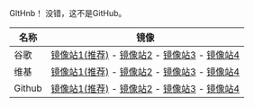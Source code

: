 GltHnb！ 没错，这不是GitHub。

| 名称     | 镜像                                                                                                                                                                                 |
| -------- | ------------------------------------------------------------------------------------------------------------------------------------------------------------------------------------ |
| 谷歌     | [镜像站1(推荐)](https://search.njau.cf) - [镜像站2](https://search.ahau.cf) - [镜像站3](https://search.ahnu.cf) - [镜像站4](https://search.aust.cf)                                            |
| 维基 | [镜像站1(推荐)](https://zh.wikipedia.wmmirror.org/wiki) - [镜像站2](https://www.wikipedia.ahnu.cf) - [镜像站3](https://www.wikipedia.aufe.cf) - [镜像站4](https://www.wikipedia.shutcm.cf) |
| Github   | [镜像站1(推荐)](https://hub.nuaa.cf) - [镜像站2](https://hub.yzuu.cf) - [镜像站3](https://hub.njuu.cf) - [镜像站4](https://hub.fastgit.xyz)                                                 |
